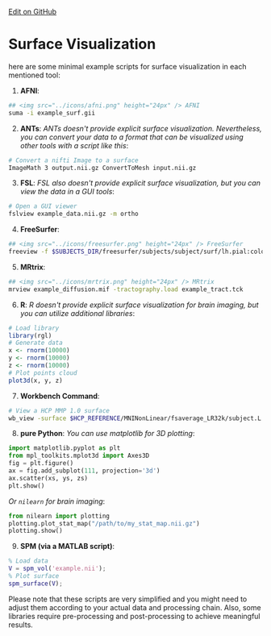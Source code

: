 [Edit on GitHub](https://github.com/cmi-dair/NeuRosetta/edit/main/src/visualization_and_data_exploration/surface_visualization.md)
# Surface Visualization

here are some minimal example scripts for surface visualization in each mentioned tool:

1. **AFNI**:
```bash
## <img src="../icons/afni.png" height="24px" /> AFNI
suma -i example_surf.gii
```

2. **ANTs**:
*ANTs doesn't provide explicit surface visualization. Nevertheless, you can convert your data to a format that can be visualized using other tools with a script like this*:
```bash
# Convert a nifti Image to a surface
ImageMath 3 output.nii.gz ConvertToMesh input.nii.gz
```

3. **FSL**:
*FSL also doesn't provide explicit surface visualization, but you can view the data in a GUI tools*:
```bash
# Open a GUI viewer
fslview example_data.nii.gz -m ortho
```

4. **FreeSurfer**:
```bash
## <img src="../icons/freesurfer.png" height="24px" /> FreeSurfer
freeview -f $SUBJECTS_DIR/freesurfer/subjects/subject/surf/lh.pial:color=255,0,0
```

5. **MRtrix**:
```bash
## <img src="../icons/mrtrix.png" height="24px" /> MRtrix
mrview example_diffusion.mif -tractography.load example_tract.tck
```

6. **R**:
*R doesn't provide explicit surface visualization for brain imaging, but you can utilize additional libraries*:
```R
# Load library
library(rgl)
# Generate data
x <- rnorm(10000)
y <- rnorm(10000)
z <- rnorm(10000)
# Plot points cloud
plot3d(x, y, z)
```

7. **Workbench Command**:
```bash
# View a HCP MMP 1.0 surface
wb_view -surface $HCP_REFERENCE/MNINonLinear/fsaverage_LR32k/subject.L.midthickness.32k_fs_LR.surf.gii
```

8. **pure Python**:
*You can use matplotlib for 3D plotting*:
```python
import matplotlib.pyplot as plt
from mpl_toolkits.mplot3d import Axes3D
fig = plt.figure()
ax = fig.add_subplot(111, projection='3d')
ax.scatter(xs, ys, zs)
plt.show()
```
*Or `nilearn` for brain imaging*:
```python
from nilearn import plotting
plotting.plot_stat_map("/path/to/my_stat_map.nii.gz")
plotting.show()
```

9. **SPM (via a MATLAB script)**:
```MATLAB
% Load data
V = spm_vol('example.nii');
% Plot surface
spm_surface(V);
```

Please note that these scripts are very simplified and you might need to adjust them according to your actual data and processing chain. Also, some libraries require pre-processing and post-processing to achieve meaningful results.